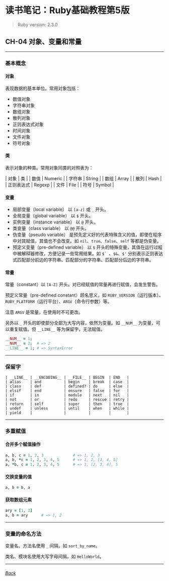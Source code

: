 # 读书笔记：Ruby基础教程第5版

> Ruby version: 2.3.0

## CH-04 对象、变量和常量

*** *** ***

### 基本概念

#### 对象

表现数据的基本单位。常用对象包括：
+ 数值对象
+ 字符串对象
+ 数组对象
+ 散列对象
+ 正则表达式对象
+ 时间对象
+ 文件对象
+ 符号对象

#### 类

表示对象的种类。常用对象同类的对照表为：

| 对象       | 类       |
| 数值       | Numeric  |
| 字符串     | String   |
| 数组       | Array    |
| 散列       | Hash     |
| 正则表达式 | Regexp   |
| 文件       | File     |
| 符号       | Symbol   |
  
#### 变量

+ 局部变量（local variable）
  以 `[a-z]` 或 `_` 开头。
+ 全局变量（global variable）
  以 `$` 开头。
+ 实例变量（instance variable）
  以 `@` 开头。
+ 类变量（class variable）
  以 `@@` 开头。
+ 伪变量（pseudo variable）
  是预先定义好的代表特殊含义的值，即使在程序中对其赋值，其值也不会改变。如 `nil`、`true`、`false`、`self` 等都是伪变量。
+ 预定义变量（pre-defined variable）
  以 `$` 开头的特殊变量，其值在运行过程中被解释器修改，方便记录一些常用结果。如 ``$` ``、`$&`、`$'` 分别表示正则表达式匹配部分前边的字符串、匹配部分的字符串、匹配部分后边的字符串。

#### 常量

常量（constant）以 `[A-Z]` 开头。对已经赋值的常量再进行赋值，会发生警告。

预定义常量（pre-defined constant）顾名思义，如 `RUBY_VERSION`（运行版本）、`RUBY_PLATFORM`（运行平台）、`ARGV`（命令行参数）等。

注意 `ARGV` 是常量，在使用时不可更改。

另外以 `_` 开头的即使部分全部为大写内容，依然为变量。如 `__NUM__` 为变量，可以重复赋值。但 `__LINE__` 等为保留字，无法赋值。

```ruby
__NUM__ = 1;
__NUM__ = 2;  # => 2
__LINE__ = 1; # => SyntaxError
```

*** *** *** ***

### 保留字

```
| __LINE__ | __ENCODING__ | __FILE__ | BEGIN  | END   |
| alias    | and          | begin    | break  | case  |
| class    | def          | defined? | do     | else  |
| elsif    | end          | ensure   | false  | for   |
| if       | in           | module   | next   | nil   |
| not      | or           | redo     | rescue | retry |
| return   | self         | super    | then   | true  |
| undef    | unless       | until    | when   | while |
| yield    |              |          |        |       |
```

*** *** *** ***

### 多重赋值

#### 合并多个赋值操作

```ruby
a, b, c = 1, 2, 3             # => 1, 2, 3
a, b, *c = 1, 2, 3, 4, 5      # => 1, 2, [3, 4, 5]
a, *b, c = 1, 2, 3, 4, 5      # => 1, [2, 3, 4], 5
```

#### 交换变量的值

```ruby
a, b = b, a
```

#### 获取数组元素

```ruby
ary = [1, 2]
a, b = ary      # => 1, 2
```

*** *** *** ***

### 变量的命名方法

变量名、方法名使用 `_` 间隔，如 `sort_by_name`。

类名、模块名使用大写字母间隔，如 `HelloWorld`。


*** *** ***
###### [Back](../../index)

